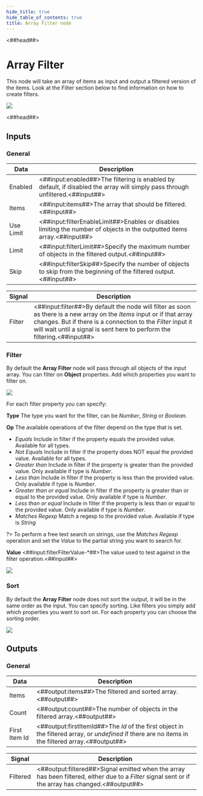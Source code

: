```yaml
---
hide_title: true
hide_table_of_contents: true
title: Array Filter node
---
```


<##head##>

# Array Filter

This node will take an array of items as input and output a filtered version of the items. Look at the Filter section below to find information on how to create filters.

<div className="ndl-image-with-background l">

![](/nodes/data/array/array-filter/array-filter.png)

</div>

<##head##>

## Inputs

### General

| Data                                        | Description                                                                                                                   |
| ------------------------------------------- | ----------------------------------------------------------------------------------------------------------------------------- |
| <span className="ndl-data">Enabled</span>   | <##input:enabled##>The filtering is enabled by default, if disabled the array will simply pass through unfiltered.<##input##> |
| <span className="ndl-data">Items</span>     | <##input:items##>The array that should be filtered.<##input##>                                                                |
| <span className="ndl-data">Use Limit</span> | <##input:filterEnableLimit##>Enables or disables limiting the number of objects in the outputted items array.<##input##>      |
| <span className="ndl-data">Limit</span>     | <##input:filterLimit##>Specify the maximum number of objects in the filtered output.<##input##>                               |
| <span className="ndl-data">Skip</span>      | <##input:filterSkip##>Specify the number of objects to skip from the beginning of the filtered output.<##input##>             |

| Signal                                     | Description                                                                                                                                                                                                                                                       |
| ------------------------------------------ | ----------------------------------------------------------------------------------------------------------------------------------------------------------------------------------------------------------------------------------------------------------------- |
| <span className="ndl-signal">Filter</span> | <##input:filter##>By default the node will filter as soon as there is a new array on the _Items_ input or if that array changes. But if there is a connection to the _Filter_ input it will wait until a signal is sent here to perform the filtering.<##input##> |

### Filter

By default the **Array Filter** node will pass through all objects of the input array. You can filter on **Object** properties. Add which properties you want to filter on.

<div className="ndl-image-with-background">

![](/nodes/data/array/array-filter/collection-filter.png)

</div>

For each filter property you can specify:

**Type**
The type you want for the filter, can be _Number_, _String_ or _Boolean_.

**Op**
The available operations of the filter depend on the type that is set.

-   _Equals_ Include in filter if the property equals the provided value. Available for all types.
-   _Not Equals_ Include in filter if the property does NOT equal the provided value. Available for all types.
-   _Greater than_ Include in filter if the property is greater than the provided value. Only available if type is _Number_.
-   _Less than_ Include in filter if the property is less than the provided value. Only available if type is _Number_.
-   _Greater than or equal_ Include in filter if the property is greater than or equal to the provided value. Only available if type is _Number_.
-   _Less than or equal_ Include in filter if the property is less than or equal to the provided value. Only available if type is _Number_.
-   _Matches Regexp_ Match a regexp to the provided value. Available if type is _String_

?> To perform a free text search on strings, use the _Matches Regexp_ operation and set the _Value_ to the partial string you want to search for.

**Value**
<##input:filterFilterValue-\*##>The value used to test against in the filter operation.<##input##>

<div className="ndl-image-with-background">

![](/nodes/data/array/array-filter/collection-filter-2.png)

</div>

### Sort

By default the **Array Filter** node does not sort the output, it will be in the same order as the input. You can specify sorting. Like filters you simply add which properties you want to sort on.
For each property you can choose the sorting order.

<div className="ndl-image-with-background">

![](/nodes/data/array/array-filter/collection-sort.png)

</div>

## Outputs

### General

| Data                                            | Description                                                                                                                                         |
| ----------------------------------------------- | --------------------------------------------------------------------------------------------------------------------------------------------------- |
| <span className="ndl-data">Items</span>         | <##output:items##>The filtered and sorted array.<##output##>                                                                                        |
| <span className="ndl-data">Count</span>         | <##output:count##>The number of objects in the filtered array.<##output##>                                                                          |
| <span className="ndl-data">First Item Id</span> | <##output:firstItemId##>The _Id_ of the first object in the filtered array, or _undefined_ if there are no items in the filtered array.<##output##> |

| Signal                                       | Description                                                                                                                                         |
| -------------------------------------------- | --------------------------------------------------------------------------------------------------------------------------------------------------- |
| <span className="ndl-signal">Filtered</span> | <##output:filtered##>Signal emitted when the array has been filtered, either due to a _Filter_ signal sent or if the array has changed.<##output##> |
